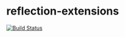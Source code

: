 # reflection-extensions
[![Build Status](https://mateuszlampart.visualstudio.com/pipelines/_apis/build/status/Cirate.reflection-extensions?branchName=master)](https://mateuszlampart.visualstudio.com/pipelines/_build/latest?definitionId=4&branchName=master)
